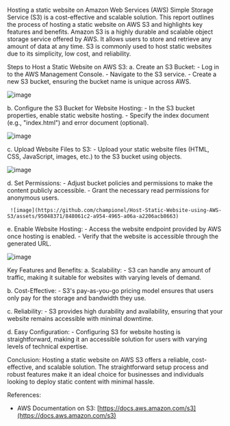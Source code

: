 Hosting a static website on Amazon Web Services (AWS) Simple Storage Service (S3) is a cost-effective and scalable solution. This report outlines the process of hosting a static website on AWS S3 and highlights key features and benefits.
 Amazon S3 is a highly durable and scalable object storage service offered by AWS. It allows users to store and retrieve any amount of data at any time. S3 is commonly used to host static websites due to its simplicity, low cost, and reliability.

Steps to Host a Static Website on AWS S3:
   a. Create an S3 Bucket:
      - Log in to the AWS Management Console.
      - Navigate to the S3 service.
      - Create a new S3 bucket, ensuring the bucket name is unique across AWS.
      
![image](https://github.com/championel/Host-Static-Website-using-AWS-S3/assets/95048371/39344a91-4a42-42ec-b947-f13c2061c080)

 
   b. Configure the S3 Bucket for Website Hosting:
      - In the S3 bucket properties, enable static website hosting.
      - Specify the index document (e.g., "index.html") and error document (optional).
      
 ![image](https://github.com/championel/Host-Static-Website-using-AWS-S3/assets/95048371/894bb51d-26ef-4003-b569-907c35bc43d4)

   c. Upload Website Files to S3:
      - Upload your static website files (HTML, CSS, JavaScript, images, etc.) to the S3 bucket using  objects.
      
 ![image](https://github.com/championel/Host-Static-Website-using-AWS-S3/assets/95048371/23867559-aa90-4549-94d0-6dd2b75d765c)

   d. Set Permissions:
      - Adjust bucket policies and permissions to make the content publicly accessible.
      - Grant the necessary read permissions for anonymous users.
      
     ![image](https://github.com/championel/Host-Static-Website-using-AWS-S3/assets/95048371/848061c2-a954-4965-a06a-a2206acb8663)

   e. Enable Website Hosting:
      - Access the website endpoint provided by AWS once hosting is enabled.
      - Verify that the website is accessible through the generated URL.
      
 ![image](https://github.com/championel/Host-Static-Website-using-AWS-S3/assets/95048371/9cc0cd3d-e6b6-433e-b788-a17a4790dcb4)

Key Features and Benefits:
   a. Scalability:
      - S3 can handle any amount of traffic, making it suitable for websites with varying levels of demand.

   b. Cost-Effective:
      - S3's pay-as-you-go pricing model ensures that users only pay for the storage and bandwidth they use.

   c. Reliability:
      - S3 provides high durability and availability, ensuring that your website remains accessible with minimal downtime.

   d. Easy Configuration:
      - Configuring S3 for website hosting is straightforward, making it an accessible solution for users with varying levels of technical expertise.

Conclusion:
   Hosting a static website on AWS S3 offers a reliable, cost-effective, and scalable solution. The straightforward setup process and robust features make it an ideal choice for businesses and individuals looking to deploy static content with minimal hassle.

References:
   - AWS Documentation on S3: [https://docs.aws.amazon.com/s3](https://docs.aws.amazon.com/s3)

